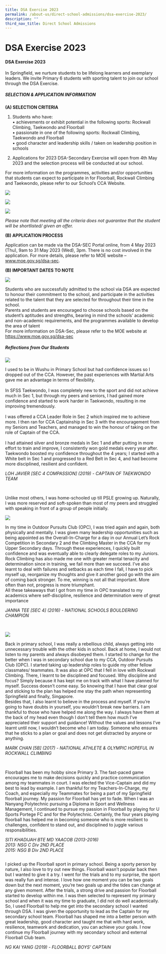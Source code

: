 ```yaml
---
title: DSA Exercise 2023
permalink: /about-us/direct-school-admissions/dsa-exercise-2023/
description: ""
third_nav_title: Direct School Admissions
---
```

# **DSA Exercise 2023**

#### **DSA Exercise 2023**

In Springfield, we nurture students to be lifelong learners and exemplary leaders. We invite Primary 6 students with sporting talent to join our school through the DSA Exercise.

##### **SELECTION &amp; APPLICATION INFORMATION**

**(A) SELECTION CRITERIA**

1. Students who have:
<br>•	achievements or exhibit potential in the following sports: Rockwall Climbing, Taekwondo and Floorball 
<br>•	passionate in one of the following sports: Rockwall Climbing, Taekwondo and Floorball
<br>•	good character and leadership skills / taken on leadership position in schools

2. Applications for 2023 DSA-Secondary Exercise will open from 4th May 2023 and the selection process will be conducted at our school.

For more information on the programmes, activities and/or opportunities that students can expect to participate in for Floorball, Rockwall Climbing and Taekwondo, please refer to our School’s CCA Website.

![](/images/dsaselection1.PNG)

![](/images/dsaselection2.PNG)

![](/images/dsaselection3.PNG)

_Please note that meeting all the criteria does not guarantee that the student will be shortlisted/ given an offer._



**(B) APPLICATION PROCESS**

Application can be made via the DSA-SEC Portal online, from 4 May 2023 (Thu), 9am to 31 May 2023 (Wed), 3pm. There is no cost involved in the application. For more details, please refer to MOE website – www.moe.gov.sg/dsa-sec. 


**(B) IMPORTANT DATES TO NOTE**


![](/images/dsaselection4.PNG)


Students who are successfully admitted to the school via DSA are expected to honour their commitment to the school, and participate in the activities related to the talent that they are selected for throughout their time in the school.
<br>Parents and students are encouraged to choose schools based on the student’s aptitudes and strengths, bearing in mind the schools’ academic and non-academic requirements, and the programmes available to develop the area of talent
<br>For more information on DSA-Sec, please refer to the MOE website at https://www.moe.gov.sg/dsa-sec


##### **Reflections from Our Students**
![](/images/javier.jpg)

I used to be in Wushu in Primary School but had confidence issues so I dropped out of the CCA. However, the past experiences with Martial Arts gave me an advantage in terms of flexibility.<br>
<br>In SFSS Taekwondo, I was completely new to the sport and did not achieve much in Sec 1, but through my peers and seniors, I had gained more confidence and started to work harder in Taekwondo, resulting in me improving tremendously.<br>
<br>I was offered a CCA Leader Role in Sec 2 which inspired me to achieve more. I then ran for CCA Captainship in Sec 3 with the encouragement from my Seniors and Teachers, and managed to win the honour of taking on the role of Captain of the CCA.<br>
<br>I had attained silver and bronze medals in Sec 1 and after putting in more effort to train and improve, I consistently won gold medals every year after.
<br>Taekwondo boosted my confidence throughout the 4 years; I started with a White belt in Sec 1 and progressed to a Red Belt in Sec 4, and had become more disciplined, resilient and confident.

_LOH JAVIER [SEC 4 COMPASSION] (2019) - CAPTAIN OF TAEKWONDO TEAM_

<br>

Unlike most others, I was home-schooled up till PSLE growing up. Naturally, I was more reserved and soft-spoken than most of my peers and struggled with speaking in front of a group of people initially.

![](/images/JENNA.jpg)


In my time in Outdoor Pursuits Club (OPC), I was tried again and again, both physically and mentally. I was given many leadership opportunities such as being appointed as the Overall-In-Charge for a day in our Annual Let’s Rock Competition in Secondary 2 and the Climbing Master in the CCA for my Upper Secondary days. Through these experiences, I quickly built confidence and was eventually able to clearly delegate roles to my Juniors.
<br>Rock Climbing has also made me one with greater mental tenacity and determination since in training, we fail more than we succeed. I’ve also learnt to deal with failures and setbacks as each time I fall, I have to pick myself up, reorganize my thoughts and give it another good go with the aim of coming back stronger. To me, winning is not all that important. More often than not, progress is more triumphant.
<br>All these takeaways that I got from my time in OPC translated to my academics where self-discipline, resilience and determination were of great importance

_JANNA TEE [SEC 4] (2016) - NATIONAL SCHOOLS BOULDERING CHAMPION_

<br>

![](/images/MARK.jpg)

Back in primary school, I was really a rebellious child, always getting into unnecessary trouble with the other kids in school. Back at home, I would not listen to my parents and always disobeyed them. I started to change for the better when I was in secondary school due to my CCA, Outdoor Pursuits Club (OPC). I started taking up leadership roles to guide my other fellow classmates/ teammates. It was also at OPC that I fell in love with Rockwall Climbing.
There, I learnt to be disciplined and focused. Why discipline and focus? Simply because it has kept me on track with what I have planned for myself. Success doesn’t come easy. So knowing that I have that clear goal and sticking to the plan has helped me stay the path when representing Springfield and finally, Singapore.
<br>Besides that, I also learnt to believe in the process and myself. If you’re going to have doubts in yourself, you wouldn’t break new barriers. I am thankful to those who have helped me along the way. I always have them at the back of my head even though I don’t tell them how much I’ve appreciated their support and guidance! Without the values and lessons I’ve learnt until now, I wouldn’t become who I am today. Someone who ensures that he sticks to a plan or goal and does not get distracted by anyone or anything.

_MARK CHAN [5B] (2017) - NATIONAL ATHLETE &amp; OLYMPIC HOPEFUL IN ROCKWALL CLIMBING_

<br>

Floorball has been my hobby since Primary 3. The fast-paced game encourages me to make decisions quickly and practice communication among my teammates in court. I was elected the Vice-Captain and did my best to lead by example. I am thankful for my Teachers-In-Charge, my Coach, and especially my Teammates for being a part of my Springfield floorball journey. My passion for Floorball has yet to fade. When I was an Nanyang Polytechnic pursuing a Diploma in Sport and Wellness Management, I continued to pursue my passion in Floorball by playing for U Sports Portege FC and for the Polytechnic. Certainly, the four years playing floorball has helped me in becoming someone who is more resilient to challenges, confident to stand out, and disciplined to juggle various responsibilities.

_SITI KHADIJAH BTE MD YAACOB (2013-2016)
<br>2013: NSG C Div 2ND PLACE
<br>2015: NSG B Div 2ND PLACE_



![]()

I picked up the Floorball sport in primary school. Being a sporty person by nature, I also love to try out new things. Floorball wasn’t popular back then but I wanted to give it a try. I went for the trials and to my surprise, the sport was really fun and intense. I love how one moment you can be two goals down but the next moment, you’re two goals up and the tides can change at any given moment. After the trials, a strong drive and passion for Floorball started to develop within me. I was then selected to represent my primary school and when it was my time to graduate, I did not do well academically. So, I used Floorball to help me get into the secondary school I wanted through DSA. I was given the opportunity to lead as the Captain for my secondary school team. Floorball has shaped me into a better person with great leadership, good character and taught me that with hard work, resilience, teamwork and dedication, you can achieve your goals. I now continue my Floorball journey with my secondary school and external Floorball Club team.

_NG KAI YANG (2019) - FLOORBALL BOYS’ CAPTAIN_
